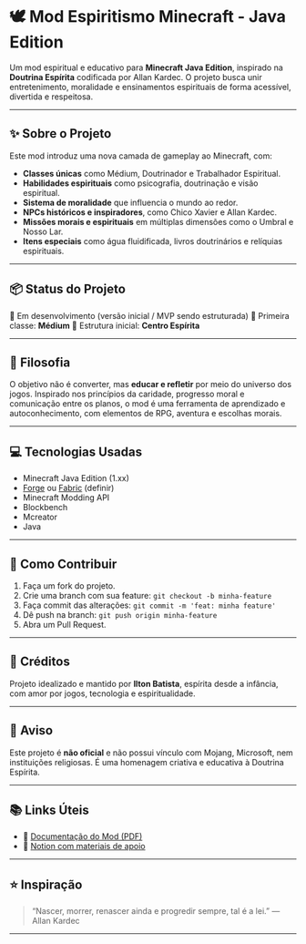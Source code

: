# 🕊️ Mod Espiritismo Minecraft - Java Edition

Um mod espiritual e educativo para **Minecraft Java Edition**, inspirado na **Doutrina Espírita** codificada por Allan Kardec. O projeto busca unir entretenimento, moralidade e ensinamentos espirituais de forma acessível, divertida e respeitosa.

---

## ✨ Sobre o Projeto

Este mod introduz uma nova camada de gameplay ao Minecraft, com:

- **Classes únicas** como Médium, Doutrinador e Trabalhador Espiritual.
- **Habilidades espirituais** como psicografia, doutrinação e visão espiritual.
- **Sistema de moralidade** que influencia o mundo ao redor.
- **NPCs históricos e inspiradores**, como Chico Xavier e Allan Kardec.
- **Missões morais e espirituais** em múltiplas dimensões como o Umbral e Nosso Lar.
- **Itens especiais** como água fluidificada, livros doutrinários e relíquias espirituais.

---

## 📦 Status do Projeto

🚧 Em desenvolvimento (versão inicial / MVP sendo estruturada)
🔨 Primeira classe: **Médium**
🧱 Estrutura inicial: **Centro Espírita**

---

## 🧠 Filosofia

O objetivo não é converter, mas **educar e refletir** por meio do universo dos jogos. Inspirado nos princípios da caridade, progresso moral e comunicação entre os planos, o mod é uma ferramenta de aprendizado e autoconhecimento, com elementos de RPG, aventura e escolhas morais.

---

## 💻 Tecnologias Usadas

- Minecraft Java Edition (1.xx)
- [Forge](https://files.minecraftforge.net/) ou [Fabric](https://fabricmc.net/) (definir)
- Minecraft Modding API
- Blockbench
- Mcreator
- Java

---

## 🚀 Como Contribuir

1. Faça um fork do projeto.
2. Crie uma branch com sua feature: `git checkout -b minha-feature`
3. Faça commit das alterações: `git commit -m 'feat: minha feature'`
4. Dê push na branch: `git push origin minha-feature`
5. Abra um Pull Request.

---

## 📖 Créditos

Projeto idealizado e mantido por **Ilton Batista**, espírita desde a infância, com amor por jogos, tecnologia e espiritualidade.

---

## 📌 Aviso

Este projeto é **não oficial** e não possui vínculo com Mojang, Microsoft, nem instituições religiosas. É uma homenagem criativa e educativa à Doutrina Espírita.

---

## 📚 Links Úteis

- 📘 [Documentação do Mod (PDF)](./Help_Mod_Espiritismo_Minecraft.pdf)
- 🧰 [Notion com materiais de apoio](https://www.notion.so/Links-de-videos-para-auxiliar-na-constru-o-do-mod-162945cea4d180f5a106d6ca438f0244?pvs=21)

---

## ⭐ Inspiração

> “Nascer, morrer, renascer ainda e progredir sempre, tal é a lei.”
> — Allan Kardec

---
